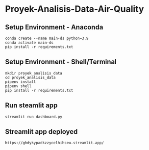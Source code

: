 # Proyek-Analisis-Data-Air-Quality

## Setup Environment - Anaconda
```
conda create --name main-ds python=3.9
conda activate main-ds
pip install -r requirements.txt
```

## Setup Environment - Shell/Terminal
```
mkdir proyek_analisis_data
cd proyek_analisis_data
pipenv install
pipenv shell
pip install -r requirements.txt
```

## Run steamlit app
```
streamlit run dashboard.py
```

## Streamlit app deployed
```
https://ghdykypadkzzycelhihseu.streamlit.app/
```

